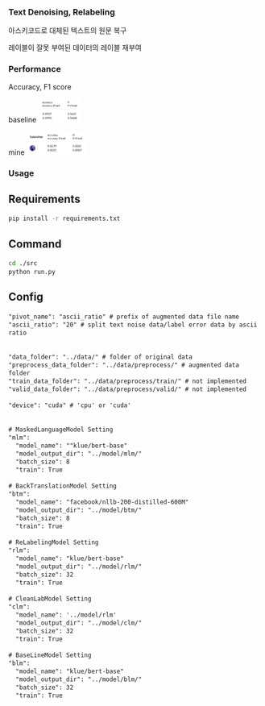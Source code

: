 ### Text Denoising, Relabeling
아스키코드로 대체된 텍스트의 원문 복구

레이블이 잘못 부여된 데이터의 레이블 재부여

### Performance
Accuracy, F1 score

baseline
<img src='./images/baseline.png' height='48'>

mine
<img src='./images/mine.png' height='48'>



### Usage
## Requirements
```bash
pip install -r requirements.txt
```

## Command
```bash
cd ./src
python run.py
```

## Config
```
"pivot_name": "ascii_ratio" # prefix of augmented data file name
"ascii_ratio": "20" # split text noise data/label error data by ascii ratio


"data_folder": "../data/" # folder of original data
"preprocess_data_folder": "../data/preprocess/" # augmented data folder
"train_data_folder": "../data/preprocess/train/" # not implemented
"valid_data_folder": "../data/preprocess/valid/" # not implemented

"device": "cuda" # 'cpu' or 'cuda'


# MaskedLanguageModel Setting
"mlm":
  "model_name": ""klue/bert-base"
  "model_output_dir": "../model/mlm/"
  "batch_size": 8
  "train": True

# BackTranslationModel Setting
"btm":
  "model_name": "facebook/nllb-200-distilled-600M"
  "model_output_dir": "../model/btm/"
  "batch_size": 8
  "train": True

# ReLabelingModel Setting
"rlm":
  "model_name": "klue/bert-base"
  "model_output_dir": "../model/rlm/"
  "batch_size": 32
  "train": True

# CleanLabModel Setting
"clm":
  "model_name": '../model/rlm'
  "model_output_dir": "../model/clm/"
  "batch_size": 32
  "train": True

# BaseLineModel Setting
"blm":
  "model_name": "klue/bert-base"
  "model_output_dir": "../model/blm/"
  "batch_size": 32
  "train": True
```